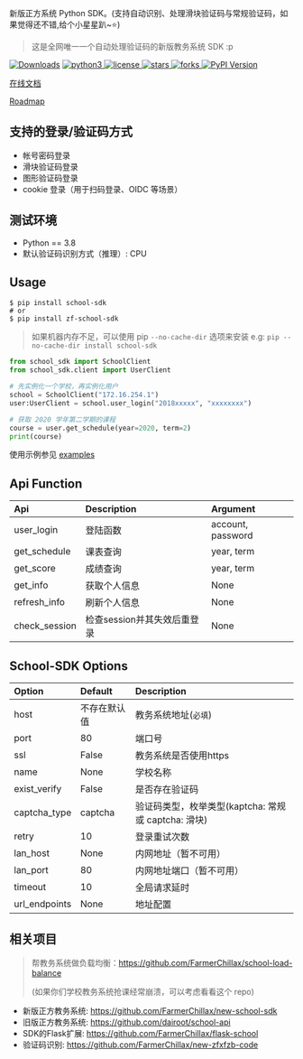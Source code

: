 新版正方系统 Python SDK。(支持自动识别、处理滑块验证码与常规验证码，如果觉得还不错,给个小星星趴~⭐)

> 这是全网唯一一个自动处理验证码的新版教务系统 SDK :p

<!-- [![Build Status](https://travis-ci.org/dairoot/school-api.svg?branch=master)](https://travis-ci.org/dairoot/school-api)
[![Scrutinizer Code Quality](https://scrutinizer-ci.com/g/dairoot/school-api/badges/quality-score.png?b=master)](https://scrutinizer-ci.com/g/dairoot/school-api/?branch=master)
[![codecov](https://codecov.io/gh/dairoot/school-api/branch/master/graph/badge.svg)](https://codecov.io/gh/dairoot/school-api)
[![pypi](https://img.shields.io/pypi/v/school-api.svg)](https://pypi.org/project/school-api/)
[![Downloads](https://pepy.tech/badge/school-sdk)](https://pepy.tech/project/school-api) -->


<!-- <p align = "center"> -->
  [![Downloads](https://pepy.tech/badge/school-sdk)](https://pepy.tech/project/school-sdk)
    <a href = "https://www.python.org">
        <img alt = "python3" src = "https://img.shields.io/badge/language-python3-brightgreen" />
    </a>
    <a href = "LICENSE">
        <img alt = "license" src = "https://img.shields.io/badge/license-MIT-blue.svg" />
    </a>
    <a href = "https://github.com/FarmerChillax/new-school-sdk/stargazers/">
        <img alt = "stars" src = "https://badgen.net/github/stars/FarmerChillax/new-school-sdk/" />
    </a>
    <a href = "https://github.com/FarmerChillax/new-school-sdk/network/members/">
        <img alt = "forks" src = "https://badgen.net/github/forks/FarmerChillax/new-school-sdk/" />
    </a>
    [![PyPI Version](http://img.shields.io/pypi/v/school-sdk.svg)](https://pypi.python.org/pypi/school-sdk)

<!-- </p> -->

[在线文档](https://farmerChillax.github.io/new-school-sdk/)

[Roadmap](https://github.com/FarmerChillax/new-school-sdk/milestone/1)

## 支持的登录/验证码方式
- 帐号密码登录
- 滑块验证码登录
- 图形验证码登录
- cookie 登录（用于扫码登录、OIDC 等场景）


## 测试环境
- Python == 3.8 
- 默认验证码识别方式（推理）: CPU

## Usage
```Shell
$ pip install school-sdk
# or
$ pip install zf-school-sdk
```

> 如果机器内存不足，可以使用 pip `--no-cache-dir` 选项来安装
> e.g: `pip --no-cache-dir install school-sdk`

```Python
from school_sdk import SchoolClient
from school_sdk.client import UserClient

# 先实例化一个学校，再实例化用户
school = SchoolClient("172.16.254.1")
user:UserClient = school.user_login("2018xxxxx", "xxxxxxxx")

# 获取 2020 学年第二学期的课程
course = user.get_schedule(year=2020, term=2)
print(course)
```

使用示例参见 [examples](examples/)

## Api Function

| Api           | Description                 | Argument          |
| :------------ | :-------------------------- | :---------------- |
| user_login    | 登陆函数                    | account, password |
| get_schedule  | 课表查询                    | year, term        |
| get_score     | 成绩查询                    | year, term        |
| get_info      | 获取个人信息                | None              |
| refresh_info  | 刷新个人信息                | None              |
| check_session | 检查session并其失效后重登录 | None              |



## School-SDK Options

| Option        | Default      | Description              |
| :------------ | :----------- | :----------------------- |
| host          | 不存在默认值 | 教务系统地址(`必填`)     |
| port          | 80           | 端口号                   |
| ssl           | False        | 教务系统是否使用https    |
| name          | None         | 学校名称                 |
| exist_verify  | False        | 是否存在验证码           |
| captcha_type  | captcha      | 验证码类型，枚举类型(kaptcha: 常规 或 captcha: 滑块) |
| retry         | 10           | 登录重试次数             |
| lan_host      | None         | 内网地址（暂不可用）                 |
| lan_port      | 80           | 内网地址端口（暂不可用）             |
| timeout       | 10           | 全局请求延时             |
| url_endpoints | None         | 地址配置                 |

## 相关项目
> 帮教务系统做负载均衡：https://github.com/FarmerChillax/school-load-balance
> 
> (如果你们学校教务系统抢课经常崩溃，可以考虑看看这个 repo)


- 新版正方教务系统: https://github.com/FarmerChillax/new-school-sdk
- 旧版正方教务系统: https://github.com/dairoot/school-api
- SDK的Flask扩展: https://github.com/FarmerChillax/flask-school
- 验证码识别: https://github.com/FarmerChillax/new-zfxfzb-code

<!-- | <!--            | url_path_list | `略`                    | 学校接口地址列表 |
| class_time_list | `略`          | 上课时间列表            |
| timeout         | 10            | 全局请求延时            |
| session         | MemoryStorage | 缓存工具(推荐使用redis) |              | --> 
